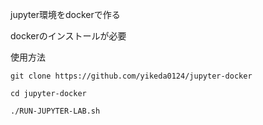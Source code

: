 jupyter環境をdockerで作る

dockerのインストールが必要

使用方法

`git clone https://github.com/yikeda0124/jupyter-docker`

`cd jupyter-docker`

`./RUN-JUPYTER-LAB.sh`